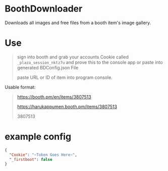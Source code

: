 ﻿# BoothDownloader
Downloads all images and free files from a booth item's image gallery.


# Use
> sign into booth and grab your accounts Cookie called `_plaza_session_nktz7u` and prove this to the console app or paste into generated BDConfig.json File
>
> paste URL or ID of item into program console.
> 

Usable format:
> https://booth.pm/en/items/3807513
> 
> https://harukappumen.booth.pm/items/3807513
>
> 3807513




# example config #
```json
{
  "Cookie": "~Token Goes Here~",
  "_firstboot": false
}
```